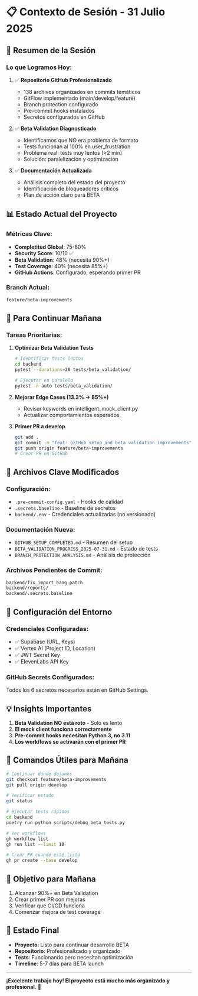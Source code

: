 # 📋 Contexto de Sesión - 31 Julio 2025

## 🎯 Resumen de la Sesión

### Lo que Logramos Hoy:
1. ✅ **Repositorio GitHub Profesionalizado**
   - 138 archivos organizados en commits temáticos
   - GitFlow implementado (main/develop/feature)
   - Branch protection configurado
   - Pre-commit hooks instalados
   - Secretos configurados en GitHub

2. ✅ **Beta Validation Diagnosticado**
   - Identificamos que NO era problema de formato
   - Tests funcionan al 100% en user_frustration
   - Problema real: tests muy lentos (>2 min)
   - Solución: paralelización y optimización

3. ✅ **Documentación Actualizada**
   - Análisis completo del estado del proyecto
   - Identificación de bloqueadores críticos
   - Plan de acción claro para BETA

## 📊 Estado Actual del Proyecto

### Métricas Clave:
- **Completitud Global**: 75-80%
- **Security Score**: 10/10 ✅
- **Beta Validation**: 48% (necesita 90%+)
- **Test Coverage**: 40% (necesita 85%+)
- **GitHub Actions**: Configurado, esperando primer PR

### Branch Actual:
```bash
feature/beta-improvements
```

## 🚀 Para Continuar Mañana

### Tareas Prioritarias:
1. **Optimizar Beta Validation Tests**
   ```bash
   # Identificar tests lentos
   cd backend
   pytest --durations=20 tests/beta_validation/
   
   # Ejecutar en paralelo
   pytest -n auto tests/beta_validation/
   ```

2. **Mejorar Edge Cases (13.3% → 85%+)**
   - Revisar keywords en intelligent_mock_client.py
   - Actualizar comportamientos esperados

3. **Primer PR a develop**
   ```bash
   git add .
   git commit -m "feat: GitHub setup and beta validation improvements"
   git push origin feature/beta-improvements
   # Crear PR en GitHub
   ```

## 📁 Archivos Clave Modificados

### Configuración:
- `.pre-commit-config.yaml` - Hooks de calidad
- `.secrets.baseline` - Baseline de secretos
- `backend/.env` - Credenciales actualizadas (no versionado)

### Documentación Nueva:
- `GITHUB_SETUP_COMPLETED.md` - Resumen del setup
- `BETA_VALIDATION_PROGRESS_2025-07-31.md` - Estado de tests
- `BRANCH_PROTECTION_ANALYSIS.md` - Análisis de protección

### Archivos Pendientes de Commit:
```bash
backend/fix_import_hang.patch
backend/reports/
backend/.secrets.baseline
```

## 🔧 Configuración del Entorno

### Credenciales Configuradas:
- ✅ Supabase (URL, Keys)
- ✅ Vertex AI (Project ID, Location)
- ✅ JWT Secret Key
- ✅ ElevenLabs API Key

### GitHub Secrets Configurados:
Todos los 6 secretos necesarios están en GitHub Settings.

## 💡 Insights Importantes

1. **Beta Validation NO está roto** - Solo es lento
2. **El mock client funciona correctamente**
3. **Pre-commit hooks necesitan Python 3, no 3.11**
4. **Los workflows se activarán con el primer PR**

## 📝 Comandos Útiles para Mañana

```bash
# Continuar donde dejamos
git checkout feature/beta-improvements
git pull origin develop

# Verificar estado
git status

# Ejecutar tests rápidos
cd backend
poetry run python scripts/debug_beta_tests.py

# Ver workflows
gh workflow list
gh run list --limit 10

# Crear PR cuando esté listo
gh pr create --base develop
```

## 🎯 Objetivo para Mañana

1. Alcanzar 90%+ en Beta Validation
2. Crear primer PR con mejoras
3. Verificar que CI/CD funciona
4. Comenzar mejora de test coverage

## 🏁 Estado Final

- **Proyecto**: Listo para continuar desarrollo BETA
- **Repositorio**: Profesionalizado y organizado
- **Tests**: Funcionando pero necesitan optimización
- **Timeline**: 5-7 días para BETA launch

---

**¡Excelente trabajo hoy! El proyecto está mucho más organizado y profesional.** 🚀